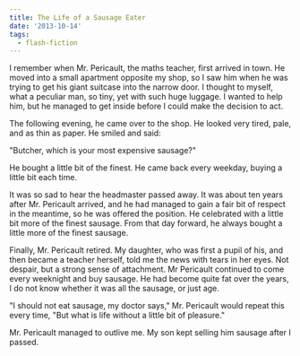 ```yaml
---
title: The Life of a Sausage Eater
date: '2013-10-14'
tags:
  - flash-fiction
---
```


I remember when Mr. Pericault, the maths teacher, first arrived in town. He
moved into a small apartment opposite my shop, so I saw him when he was trying
to get his giant suitcase into the narrow door. I thought to myself, what a
peculiar man, so tiny, yet with such huge luggage. I wanted to help him, but he
managed to get inside before I could make the decision to act.

<!-- truncate -->

The following evening, he came over to the shop. He looked very tired, pale, and
as thin as paper. He smiled and said:

"Butcher, which is your most expensive sausage?"

He bought a little bit of the finest. He came back every weekday, buying a
little bit each time.

It was so sad to hear the headmaster passed away. It was about ten years after
Mr. Pericault arrived, and he had managed to gain a fair bit of respect in the
meantime, so he was offered the position. He celebrated with a little bit more
of the finest sausage. From that day forward, he always bought a little more of
the finest sausage.

Finally, Mr. Pericault retired. My daughter, who was first a pupil of his, and
then became a teacher herself, told me the news with tears in her eyes. Not
despair, but a strong sense of attachment. Mr Pericault continued to come every
weeknight and buy sausage. He had become quite fat over the years, I do not know
whether it was all the sausage, or just age.

"I should not eat sausage, my doctor says," Mr. Pericault would repeat this
every time, "But what is life without a little bit of pleasure."

Mr. Pericault managed to outlive me. My son kept selling him sausage after I
passed.
